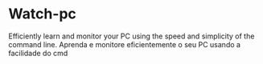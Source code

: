 # Watch-pc
Efficiently learn and monitor your PC using the speed and simplicity of the command line. Aprenda e monitore eficientemente o seu PC usando a facilidade do cmd
